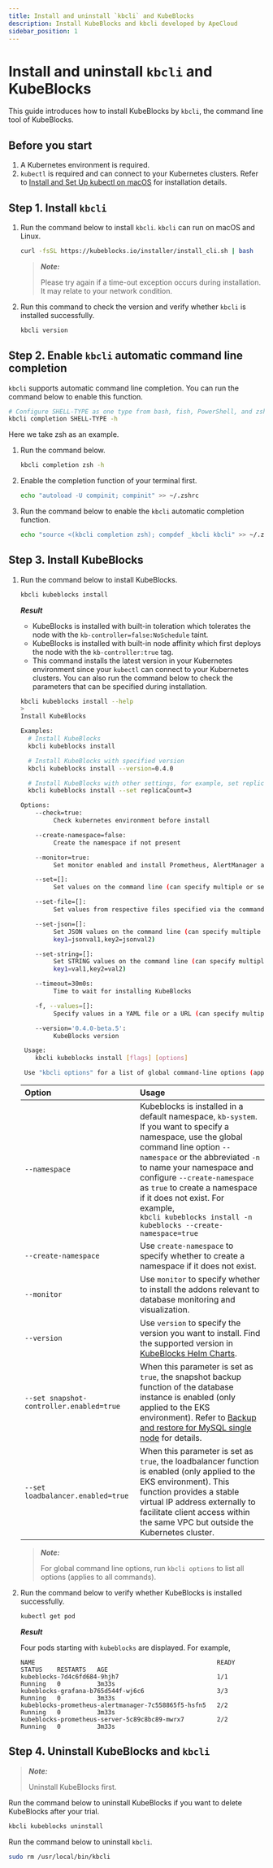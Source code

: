 ```yaml
---
title: Install and uninstall `kbcli` and KubeBlocks
description: Install KubeBlocks and kbcli developed by ApeCloud
sidebar_position: 1
---
```


# Install and uninstall `kbcli` and KubeBlocks

This guide introduces how to install KubeBlocks by `kbcli`, the command line tool of KubeBlocks.

## Before you start

1. A Kubernetes environment is required.
2. `kubectl` is required and can connect to your Kubernetes clusters. Refer to [Install and Set Up kubectl on macOS](https://kubernetes.io/docs/tasks/tools/install-kubectl-macos/) for installation details.
   
## Step 1. Install `kbcli`

1. Run the command below to install `kbcli`. `kbcli` can run on macOS and Linux.
   ```bash
   curl -fsSL https://kubeblocks.io/installer/install_cli.sh | bash
   ```

   > ***Note:***
   > 
   > Please try again if a time-out exception occurs during installation. It may relate to your network condition.
2. Run this command to check the version and verify whether `kbcli` is installed successfully.
   ```bash
   kbcli version
   ```

## Step 2. Enable `kbcli` automatic command line completion

`kbcli` supports automatic command line completion. You can run the command below to enable this function.

```bash
# Configure SHELL-TYPE as one type from bash, fish, PowerShell, and zsh
kbcli completion SHELL-TYPE -h
```

Here we take zsh as an example.

1. Run the command below.
   ```bash
   kbcli completion zsh -h
   ```
2. Enable the completion function of your terminal first.
   ```bash
   echo "autoload -U compinit; compinit" >> ~/.zshrc
   ```
3. Run the command below to enable the `kbcli` automatic completion function.
   ```bash
   echo "source <(kbcli completion zsh); compdef _kbcli kbcli" >> ~/.zshrc
   ```

## Step 3. Install KubeBlocks

1. Run the command below to install KubeBlocks.
   ```bash
   kbcli kubeblocks install
   ```
   ***Result***

   * KubeBlocks is installed with built-in toleration which tolerates the node with the `kb-controller=false:NoSchedule` taint.
   * KubeBlocks is installed with built-in node affinity which first deploys the node with the `kb-controller:true` tag.
   * This command installs the latest version in your Kubernetes environment since your `kubectl` can connect to your Kubernetes clusters.
   You can also run the command below to check the parameters that can be specified during installation.
   ```bash
   kbcli kubeblocks install --help
   >
   Install KubeBlocks

   Examples:
     # Install KubeBlocks
     kbcli kubeblocks install

     # Install KubeBlocks with specified version
     kbcli kubeblocks install --version=0.4.0

     # Install KubeBlocks with other settings, for example, set replicaCount to 3
     kbcli kubeblocks install --set replicaCount=3

   Options:
       --check=true:
	        Check kubernetes environment before install

       --create-namespace=false:
	        Create the namespace if not present

       --monitor=true:
	        Set monitor enabled and install Prometheus, AlertManager and Grafana (default true)

       --set=[]:
	        Set values on the command line (can specify multiple or separate values with commas: key1=val1,key2=val2)

       --set-file=[]:
	        Set values from respective files specified via the command line (can specify multiple or separate values with commas: key1=path1,key2=path2)

       --set-json=[]:
	        Set JSON values on the command line (can specify multiple or separate values with commas:
	        key1=jsonval1,key2=jsonval2)

       --set-string=[]:
	        Set STRING values on the command line (can specify multiple or separate values with commas:
	        key1=val1,key2=val2)

       --timeout=30m0s:
	        Time to wait for installing KubeBlocks

       -f, --values=[]:
	        Specify values in a YAML file or a URL (can specify multiple)

       --version='0.4.0-beta.5':
	        KubeBlocks version

    Usage:
       kbcli kubeblocks install [flags] [options]

    Use "kbcli options" for a list of global command-line options (applies to all commands).
   ```
   
   | **Option**       | **Usage**         |
   | :--              | :--               |
   | `--namespace` | Kubeblocks is installed in a default namespace, `kb-system`. If you want to specify a namespace, use the global command line option `--namespace` or the abbreviated `-n` to name your namespace and configure `--create-namespace` as `true` to create a namespace if it does not exist. For example, <br />```kbcli kubeblocks install -n kubeblocks --create-namespace=true``` |
   | `--create-namespace` | Use `create-namespace` to specify whether to create a namespace if it does not exist.|
   | `--monitor`      | Use `monitor` to specify whether to install the addons relevant to database monitoring and visualization.|
   | `--version`      | Use `version` to specify the version you want to install. Find the supported version in [KubeBlocks Helm Charts](https://github.com/apecloud/helm-charts).|
   | `--set snapshot-controller.enabled=true` | When this parameter is set as `true`, the snapshot backup function of the database instance is enabled (only applied to the EKS environment). Refer to [Backup and restore for MySQL single node](../manage_mysql_database_with_kubeblocks/backup_restore/backup_and_restore_for_MySQL_standalone.md) for details.|
   | `--set loadbalancer.enabled=true` | When this parameter is set as `true`, the loadbalancer function is enabled (only applied to the EKS environment). This function provides a stable virtual IP address externally to facilitate client access within the same VPC but outside the Kubernetes cluster.|

   > ***Note:***
   > 
   > For global command line options, run `kbcli options` to list all options (applies to all commands).

2. Run the command below to verify whether KubeBlocks is installed successfully.
   ```bash
   kubectl get pod
   ```

   ***Result***

   Four pods starting with `kubeblocks` are displayed. For example,
   ```
   NAME                                                  READY   STATUS    RESTARTS   AGE
   kubeblocks-7d4c6fd684-9hjh7                           1/1     Running   0          3m33s
   kubeblocks-grafana-b765d544f-wj6c6                    3/3     Running   0          3m33s
   kubeblocks-prometheus-alertmanager-7c558865f5-hsfn5   2/2     Running   0          3m33s
   kubeblocks-prometheus-server-5c89c8bc89-mwrx7         2/2     Running   0          3m33s
   ```

## Step 4. Uninstall KubeBlocks and `kbcli`

> ***Note:***
>
> Uninstall KubeBlocks first.

Run the command below to uninstall KubeBlocks if you want to delete KubeBlocks after your trial.
   ```bash
   kbcli kubeblocks uninstall
   ```

Run the command below to uninstall `kbcli`.
   ```bash
   sudo rm /usr/local/bin/kbcli
   ```